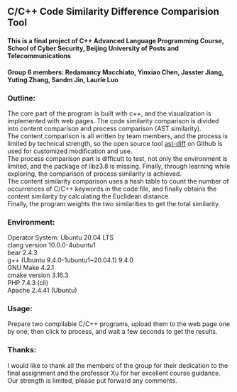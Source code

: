 ## C/C++ Code Similarity Difference Comparision Tool

#### This is a final project of C++ Advanced Language Programming Course, School of Cyber Security, Beijing University of Posts and Telecommunications  
#### Group 6 members: Redamancy Macchiato, Yinxiao Chen, Jasster Jiang, Yuting Zhang, Sandm Jin, Laurie Luo

### Outline:
The core part of the program is built with c++, and the visualization is implemented with web pages.
The code similarity comparison is divided into content comparison and process comparison (AST similarity).   
The content comparison is all written by team members, and the process is limited by technical strength, 
so the open source tool [ast-diff](https://github.com/balayette/ast-diff) on Github is used for customized modification and use.  
The process comparison part is difficult to test, not only the environment is limited, 
and the package of libz3.8 is missing. Finally, through learning while exploring, 
the comparison of process similarity is achieved.   
The content similarity comparison uses a hash table to count the number of occurrences of C/C++ keywords in the code file, 
and finally obtains the content similarity by calculating the Euclidean distance.   
Finally, the program weights the two similarities to get the total similarity.
### Environment:
Operator System: Ubuntu 20.04 LTS  
clang version 10.0.0-4ubuntu1  
bear 2.4.3  
g++ (Ubuntu 9.4.0-1ubuntu1~20.04.1) 9.4.0  
GNU Make 4.2.1  
cmake version 3.16.3  
PHP 7.4.3 (cli)  
Apache 2.4.41 (Ubuntu)  
### Usage:
Prepare two compilable C/C++ programs, upload them to the web page one by one, then click to process, and wait a few seconds to get the results.  
### Thanks:
I would like to thank all the members of the group for their dedication to the final assignment and the professor Xu for her excellent course guidance. Our strength is limited, please put forward any comments.

